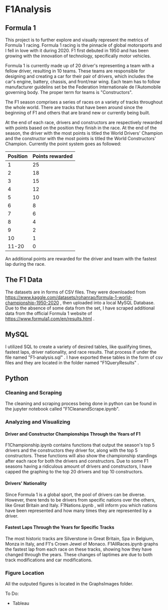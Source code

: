 # F1Analysis

## Formula 1

This project is to further explore and visually represent the metrics of Formula 1 racing. Formula 1 racing is the pinnacle of global motorsports and I fell in love with it during 2020. F1 first debuted in 1950 and has been growing with the innovation of technology, specifically motor vehicles. 

Formula 1 is currently made up of 20 driver's representing a team with a fellow driver, resulting in 10 teams. These teams are responsible for designing and creating a car for their pair of drivers, which includes the car's engine, battery, chassis, and front/rear wing. Each team has to follow manufacturer guidelins set be the Federation Internationale de l'Automobile governing body. The proper term for teams is "Constructors". 

The F1 season comprises a series of races on a variety of tracks throughout the whole world. There are tracks that have been around since the beginning of F1 and others that are brand new or currently being built. 

At the end of each race, drivers and constructors are respectively rewarded with points based on the position they finish in the race. At the end of the season, the driver with the most points is titled the World Drivers' Champion and the constructor with the most points is titled the World Constructors' Champion. Currently the point system goes as followed:


|  Position  | Points rewarded |
| ---------- | --------------- |
|      1     |        25       |
|      2     |        18       |
|      3     |        15       |
|      4     |        12       |
|      5     |        10       |
|      6     |         8       |
|      7     |         6       |
|      8     |         4       |
|      9     |         2       |
|     10     |         1       |
|    11-20   |         0       |

An additional points are rewarded for the driver and team with the fastest lap during the race.


## The F1 Data

The datasets are in forms of CSV files. They were downloaded from https://www.kaggle.com/datasets/rohanrao/formula-1-world-championship-1950-2020 , then uploaded into a local MySQL Database. Due to the absence of some data from the set, I have scraped additional data from the official Formula 1 website of https://www.formula1.com/en/results.html .  

## MySQL
I utilized SQL to create a variety of desired tables, like qualifying times, fastest laps, driver nationality, and race results. That process if under the file named "F1-analysis.sql" . I have exported these tables in the form of csv files and they are located in the folder named "F1QueryResults" .  

## Python

### Cleaning and Scraping

The cleaning and scraping process being done in python can be found in the jupyter notebook called "F1CleanandScrape.ipynb".

### Analyzing and Visualizing

#### Driver and Constructor Championships Through the Years of F1

F1Championship.ipynb contains functions that output the season's top 5 drivers and the constructors they driver for, along with the top 5 constructors. These functions will also show the championship standings after each race for both the drivers and constructors. Due to some F1 seasons having a ridiculous amount of drivers and constructors, I have capped the graphing to the top 20 drivers and top 10 constructors. 

#### Drivers' Nationality

Since Formula 1 is a global sport, the pool of drivers can be diverse. However, there tends to be drivers from specific nations over the others, like Great Britain and Italy. F1Nations.ipynb , will inform you which nations have been represented and how many times they are represented by a driver.

#### Fastest Laps Through the Years for Specific Tracks

The most historic tracks are Silverstone in Great Britain, Spa in Belgium, Monza in Italy, and F1's Crown Jewel of Monaco. F1AllRaces.ipynb graphs the fastest lap from each race on these tracks, showing how they have changed through the years. These changes of laptimes are due to both track modifications and car modifications.

### Figure Location

All the outputed figures is located in the GraphsImages folder.


To Do:
* Tableau

